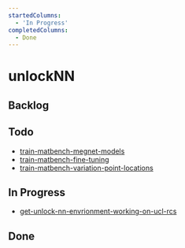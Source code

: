 ```yaml
---
startedColumns:
  - 'In Progress'
completedColumns:
  - Done
---
```


# unlockNN

## Backlog

## Todo

- [train-matbench-megnet-models](tasks/train-matbench-megnet-models.md)
- [train-matbench-fine-tuning](tasks/train-matbench-fine-tuning.md)
- [train-matbench-variation-point-locations](tasks/train-matbench-variation-point-locations.md)

## In Progress

- [get-unlock-nn-envrionment-working-on-ucl-rcs](tasks/get-unlock-nn-envrionment-working-on-ucl-rcs.md)

## Done
